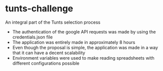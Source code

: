 # tunts-challenge
An integral part of the Tunts selection process

- The authentication of the google API requests was made by using the credentials.json file 
- The application was entirely made in approximately 8 hours
- Even though the proposal is simple, the application was made in a way that it can have a decent scalability
- Environment variables were used to make reading spreadsheets with different configurations possible
